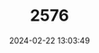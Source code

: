 ---
title: "2576"
category: "Barbus euboicus"
draft: false
date: 2024-02-22 13:03:49
languages:
  Greek, Modern (1453-): ["Ευβοϊκή μπριάνα"]
  English: ["Evia Barbel"]
---